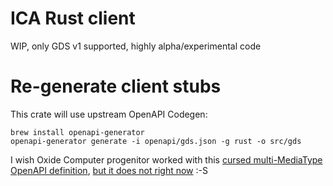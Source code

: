 # ICA Rust client

WIP, only GDS v1 supported, highly alpha/experimental code

# Re-generate client stubs

This crate will use upstream OpenAPI Codegen:

```
brew install openapi-generator
openapi-generator generate -i openapi/gds.json -g rust -o src/gds
```

I wish Oxide Computer progenitor worked with this [cursed multi-MediaType OpenAPI definition](https://converter.swagger.io/api/convert?url=https%3A%2F%2Faps2.platform.illumina.com%2Fgds%2Fswagger%2Fv1%2Fswagger.json), [but it does not right now](https://github.com/oxidecomputer/progenitor/issues/76) :-S
